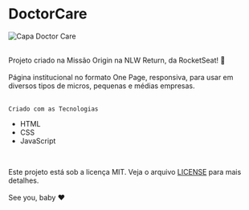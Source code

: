 # DoctorCare

![Capa Doctor Care](https://user-images.githubusercontent.com/102435512/167310686-bb4e295b-b845-41ab-916e-3d8f88176c13.jpeg)
<br>
<br>
<div>Projeto criado na Missão Origin na NLW Return, da RocketSeat! 💜</div>
<br>
<div>Página institucional no formato One Page, responsiva, para usar em diversos tipos de micros, pequenas e médias empresas.</div>
<br>

    Criado com as Tecnologias

-  HTML
-  CSS
-  JavaScript
<br>
  
Este projeto está sob a licença MIT. Veja o arquivo [LICENSE](./license) para mais detalhes.
<br>
<br>
See you, baby ❤️


